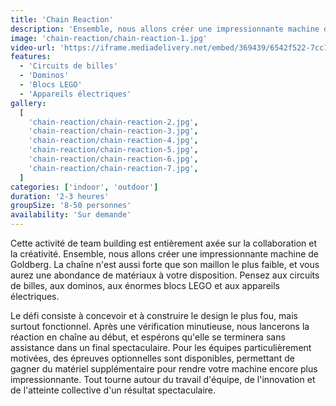 ```yaml
---
title: 'Chain Reaction'
description: 'Ensemble, nous allons créer une impressionnante machine de Goldberg'
image: 'chain-reaction/chain-reaction-1.jpg'
video-url: 'https://iframe.mediadelivery.net/embed/369439/6542f522-7cc1-455f-acdf-7485124603ee'
features:
  - 'Circuits de billes'
  - 'Dominos'
  - 'Blocs LEGO'
  - 'Appareils électriques'
gallery:
  [
    'chain-reaction/chain-reaction-2.jpg',
    'chain-reaction/chain-reaction-3.jpg',
    'chain-reaction/chain-reaction-4.jpg',
    'chain-reaction/chain-reaction-5.jpg',
    'chain-reaction/chain-reaction-6.jpg',
    'chain-reaction/chain-reaction-7.jpg',
  ]
categories: ['indoor', 'outdoor']
duration: '2-3 heures'
groupSize: '8-50 personnes'
availability: 'Sur demande'
---
```


Cette activité de team building est entièrement axée sur la collaboration et la créativité. Ensemble, nous allons créer une impressionnante machine de Goldberg. La chaîne n'est aussi forte que son maillon le plus faible, et vous aurez une abondance de matériaux à votre disposition. Pensez aux circuits de billes, aux dominos, aux énormes blocs LEGO et aux appareils électriques.

Le défi consiste à concevoir et à construire le design le plus fou, mais surtout fonctionnel. Après une vérification minutieuse, nous lancerons la réaction en chaîne au début, et espérons qu'elle se terminera sans assistance dans un final spectaculaire. Pour les équipes particulièrement motivées, des épreuves optionnelles sont disponibles, permettant de gagner du matériel supplémentaire pour rendre votre machine encore plus impressionnante. Tout tourne autour du travail d'équipe, de l'innovation et de l'atteinte collective d'un résultat spectaculaire.
